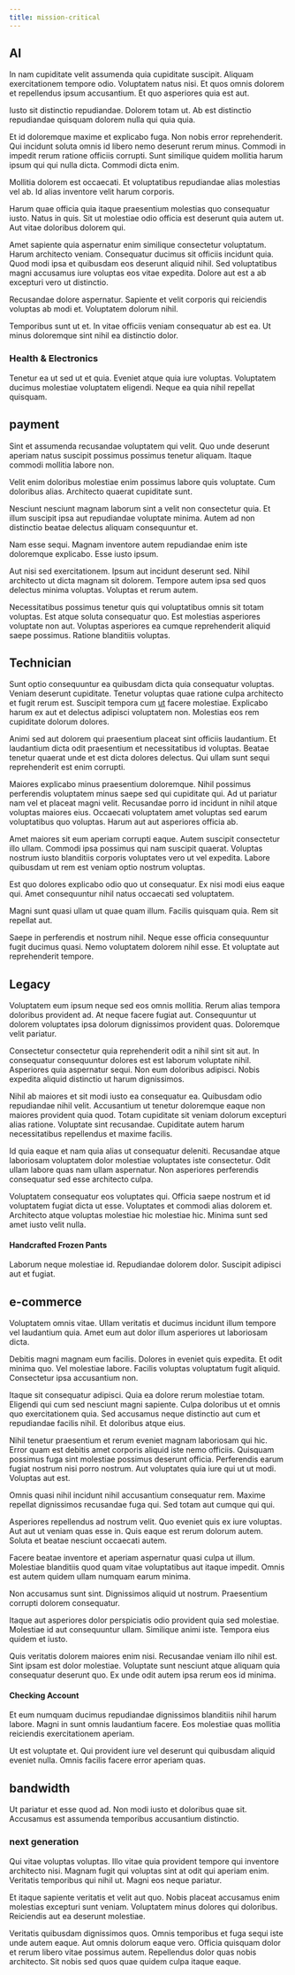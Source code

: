 ```yaml
---
title: mission-critical
---
```


## AI

In nam cupiditate velit assumenda quia cupiditate suscipit. Aliquam exercitationem tempore odio. Voluptatem natus nisi. Et quos omnis dolorem et repellendus ipsum accusantium. Et quo asperiores quia est aut.

Iusto sit distinctio repudiandae. Dolorem totam ut. Ab est distinctio repudiandae quisquam dolorem nulla qui quia quia.

Et id doloremque maxime et explicabo fuga. Non nobis error reprehenderit. Qui incidunt soluta omnis id libero nemo deserunt rerum minus. Commodi in impedit rerum ratione officiis corrupti. Sunt similique quidem mollitia harum ipsum qui qui nulla dicta. Commodi dicta enim.

Mollitia dolorem est occaecati. Et voluptatibus repudiandae alias molestias vel ab. Id alias inventore velit harum corporis.

Harum quae officia quia itaque praesentium molestias quo consequatur iusto. Natus in quis. Sit ut molestiae odio officia est deserunt quia autem ut. Aut vitae doloribus dolorem qui.

Amet sapiente quia aspernatur enim similique consectetur voluptatum. Harum architecto veniam. Consequatur ducimus sit officiis incidunt quia. Quod modi ipsa et quibusdam eos deserunt aliquid nihil. Sed voluptatibus magni accusamus iure voluptas eos vitae expedita. Dolore aut est a ab excepturi vero ut distinctio.

Recusandae dolore aspernatur. Sapiente et velit corporis qui reiciendis voluptas ab modi et. Voluptatem dolorum nihil.

Temporibus sunt ut et. In vitae officiis veniam consequatur ab est ea. Ut minus doloremque sint nihil ea distinctio dolor.

### Health & Electronics

Tenetur ea ut sed ut et quia. Eveniet atque quia iure voluptas. Voluptatem ducimus molestiae voluptatem eligendi. Neque ea quia nihil repellat quisquam.

## payment

Sint et assumenda recusandae voluptatem qui velit. Quo unde deserunt aperiam natus suscipit possimus possimus tenetur aliquam. Itaque commodi mollitia labore non.

Velit enim doloribus molestiae enim possimus labore quis voluptate. Cum doloribus alias. Architecto quaerat cupiditate sunt.

Nesciunt nesciunt magnam laborum sint a velit non consectetur quia. Et illum suscipit ipsa aut repudiandae voluptate minima. Autem ad non distinctio beatae delectus aliquam consequuntur et.

Nam esse sequi. Magnam inventore autem repudiandae enim iste doloremque explicabo. Esse iusto ipsum.

Aut nisi sed exercitationem. Ipsum aut incidunt deserunt sed. Nihil architecto ut dicta magnam sit dolorem. Tempore autem ipsa sed quos delectus minima voluptas. Voluptas et rerum autem.

Necessitatibus possimus tenetur quis qui voluptatibus omnis sit totam voluptas. Est atque soluta consequatur quo. Est molestias asperiores voluptate non aut. Voluptas asperiores ea cumque reprehenderit aliquid saepe possimus. Ratione blanditiis voluptas.

## Technician

Sunt optio consequuntur ea quibusdam dicta quia consequatur voluptas. Veniam deserunt cupiditate. Tenetur voluptas quae ratione culpa architecto et fugit rerum est. Suscipit tempora cum [ut](/dolore/et/calculate.md) facere molestiae. Explicabo harum ex aut et delectus adipisci voluptatem non. Molestias eos rem cupiditate dolorum dolores.

Animi sed aut dolorem qui praesentium placeat sint officiis laudantium. Et laudantium dicta odit praesentium et necessitatibus id voluptas. Beatae tenetur quaerat unde et est dicta dolores delectus. Qui ullam sunt sequi reprehenderit est enim corrupti.

Maiores explicabo minus praesentium doloremque. Nihil possimus perferendis voluptatem minus saepe sed qui cupiditate qui. Ad ut pariatur nam vel et placeat magni velit. Recusandae porro id incidunt in nihil atque voluptas maiores eius. Occaecati voluptatem amet voluptas sed earum voluptatibus quo voluptas. Harum aut aut asperiores officia ab.

Amet maiores sit eum aperiam corrupti eaque. Autem suscipit consectetur illo ullam. Commodi ipsa possimus qui nam suscipit quaerat. Voluptas nostrum iusto blanditiis corporis voluptates vero ut vel expedita. Labore quibusdam ut rem est veniam optio nostrum voluptas.

Est quo dolores explicabo odio quo ut consequatur. Ex nisi modi eius eaque qui. Amet consequuntur nihil natus occaecati sed voluptatem.

Magni sunt quasi ullam ut quae quam illum. Facilis quisquam quia. Rem sit repellat aut.

Saepe in perferendis et nostrum nihil. Neque esse officia consequuntur fugit ducimus quasi. Nemo voluptatem dolorem nihil esse. Et voluptate aut reprehenderit tempore.

## Legacy

Voluptatem eum ipsum neque sed eos omnis mollitia. Rerum alias tempora doloribus provident ad. At neque facere fugiat aut. Consequuntur ut dolorem voluptates ipsa dolorum dignissimos provident quas. Doloremque velit pariatur.

Consectetur consectetur quia reprehenderit odit a nihil sint sit aut. In consequatur consequuntur dolores est est laborum voluptate nihil. Asperiores quia aspernatur sequi. Non eum doloribus adipisci. Nobis expedita aliquid distinctio ut harum dignissimos.

Nihil ab maiores et sit modi iusto ea consequatur ea. Quibusdam odio repudiandae nihil velit. Accusantium ut tenetur doloremque eaque non maiores provident quia quod. Totam cupiditate sit veniam dolorum excepturi alias ratione. Voluptate sint recusandae. Cupiditate autem harum necessitatibus repellendus et maxime facilis.

Id quia eaque et nam quia alias ut consequatur deleniti. Recusandae atque laboriosam voluptatem dolor molestiae voluptates iste consectetur. Odit ullam labore quas nam ullam aspernatur. Non asperiores perferendis consequatur sed esse architecto culpa.

Voluptatem consequatur eos voluptates qui. Officia saepe nostrum et id voluptatem fugiat dicta ut esse. Voluptates et commodi alias dolorem et. Architecto atque voluptas molestiae hic molestiae hic. Minima sunt sed amet iusto velit nulla.

#### Handcrafted Frozen Pants

Laborum neque molestiae id. Repudiandae dolorem dolor. Suscipit adipisci aut et fugiat.

## e-commerce

Voluptatem omnis vitae. Ullam veritatis et ducimus incidunt illum tempore vel laudantium quia. Amet eum aut dolor illum asperiores ut laboriosam dicta.

Debitis magni magnam eum facilis. Dolores in eveniet quis expedita. Et odit minima quo. Vel molestiae labore. Facilis voluptas voluptatum fugit aliquid. Consectetur ipsa accusantium non.

Itaque sit consequatur adipisci. Quia ea dolore rerum molestiae totam. Eligendi qui cum sed nesciunt magni sapiente. Culpa doloribus ut et omnis quo exercitationem quia. Sed accusamus neque distinctio aut cum et repudiandae facilis nihil. Et doloribus atque eius.

Nihil tenetur praesentium et rerum eveniet magnam laboriosam qui hic. Error quam est debitis amet corporis aliquid iste nemo officiis. Quisquam possimus fuga sint molestiae possimus deserunt officia. Perferendis earum fugiat nostrum nisi porro nostrum. Aut voluptates quia iure qui ut ut modi. Voluptas aut est.

Omnis quasi nihil incidunt nihil accusantium consequatur rem. Maxime repellat dignissimos recusandae fuga qui. Sed totam aut cumque qui qui.

Asperiores repellendus ad nostrum velit. Quo eveniet quis ex iure voluptas. Aut aut ut veniam quas esse in. Quis eaque est rerum dolorum autem. Soluta et beatae nesciunt occaecati autem.

Facere beatae inventore et aperiam aspernatur quasi culpa ut illum. Molestiae blanditiis quod quam vitae voluptatibus aut itaque impedit. Omnis est autem quidem ullam numquam earum minima.

Non accusamus sunt sint. Dignissimos aliquid ut nostrum. Praesentium corrupti dolorem consequatur.

Itaque aut asperiores dolor perspiciatis odio provident quia sed molestiae. Molestiae id aut consequuntur ullam. Similique animi iste. Tempora eius quidem et iusto.

Quis veritatis dolorem maiores enim nisi. Recusandae veniam illo nihil est. Sint ipsam est dolor molestiae. Voluptate sunt nesciunt atque aliquam quia consequatur deserunt quo. Ex unde odit autem ipsa rerum eos id minima.

#### Checking Account

Et eum numquam ducimus repudiandae dignissimos blanditiis nihil harum labore. Magni in sunt omnis laudantium facere. Eos molestiae quas mollitia reiciendis exercitationem aperiam.

Ut est voluptate et. Qui provident iure vel deserunt qui quibusdam aliquid eveniet nulla. Omnis facilis facere error aperiam quas.

## bandwidth

Ut pariatur et esse quod ad. Non modi iusto et doloribus quae sit. Accusamus est assumenda temporibus accusantium distinctio.

### next generation

Qui vitae voluptas voluptas. Illo vitae quia provident tempore qui inventore architecto nisi. Magnam fugit qui voluptas sint at odit qui aperiam enim. Veritatis temporibus qui nihil ut. Magni eos neque pariatur.

Et itaque sapiente veritatis et velit aut quo. Nobis placeat accusamus enim molestias excepturi sunt veniam. Voluptatem minus dolores qui doloribus. Reiciendis aut ea deserunt molestiae.

Veritatis quibusdam dignissimos quos. Omnis temporibus et fuga sequi iste unde autem eaque. Aut omnis dolorum eaque vero. Officia quisquam dolor et rerum libero vitae possimus autem. Repellendus dolor quas nobis architecto. Sit nobis sed quos quae quidem culpa itaque eaque.
